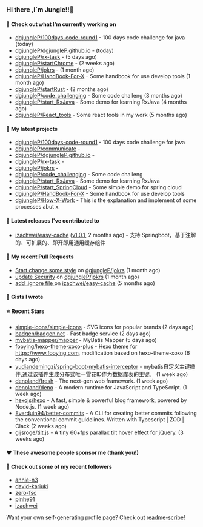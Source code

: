 ### Hi there ,I`m Jungle!!👋

#### 👷 Check out what I'm currently working on

- [dgjungleP/100days-code-round1](https://github.com/dgjungleP/100days-code-round1) - 100 days code challenge for java (today)
- [dgjungleP/dgjungleP.github.io](https://github.com/dgjungleP/dgjungleP.github.io) -  (today)
- [dgjungleP/rx-task](https://github.com/dgjungleP/rx-task) -  (5 days ago)
- [dgjungleP/startChrome](https://github.com/dgjungleP/startChrome) -  (2 weeks ago)
- [dgjungleP/jokrs](https://github.com/dgjungleP/jokrs) -  (1 month ago)
- [dgjungleP/HandBook-For-X](https://github.com/dgjungleP/HandBook-For-X) - Some handbook for use develop tools (1 month ago)
- [dgjungleP/startRust](https://github.com/dgjungleP/startRust) -  (2 months ago)
- [dgjungleP/code_challenging](https://github.com/dgjungleP/code_challenging) - Some code challeng (3 months ago)
- [dgjungleP/start_RxJava](https://github.com/dgjungleP/start_RxJava) - Some demo for learning RxJava (4 months ago)
- [dgjungleP/React_tools](https://github.com/dgjungleP/React_tools) - Some react tools in my work (5 months ago)

#### 🌱 My latest projects

- [dgjungleP/100days-code-round1](https://github.com/dgjungleP/100days-code-round1) - 100 days code challenge for java
- [dgjungleP/communicate](https://github.com/dgjungleP/communicate) - 
- [dgjungleP/dgjungleP.github.io](https://github.com/dgjungleP/dgjungleP.github.io) - 
- [dgjungleP/rx-task](https://github.com/dgjungleP/rx-task) - 
- [dgjungleP/jokrs](https://github.com/dgjungleP/jokrs) - 
- [dgjungleP/code_challenging](https://github.com/dgjungleP/code_challenging) - Some code challeng
- [dgjungleP/start_RxJava](https://github.com/dgjungleP/start_RxJava) - Some demo for learning RxJava
- [dgjungleP/start_SpringCloud](https://github.com/dgjungleP/start_SpringCloud) - Some simple demo for spring cloud 
- [dgjungleP/HandBook-For-X](https://github.com/dgjungleP/HandBook-For-X) - Some handbook for use develop tools
- [dgjungleP/How-X-Work](https://github.com/dgjungleP/How-X-Work) - This is the explanation and implement of some processes abut x.

#### 🔭 Latest releases I've contributed to

- [izachwei/easy-cache](https://github.com/izachwei/easy-cache) ([v1.0.1](https://github.com/izachwei/easy-cache/releases/tag/v1.0.1), 2 months ago) - 支持 Springboot，基于注解的、可扩展的、即开即用通用缓存组件

#### 🔨 My recent Pull Requests

- [Start change some style](https://github.com/dgjungleP/jokrs/pull/2) on [dgjungleP/jokrs](https://github.com/dgjungleP/jokrs) (1 month ago)
- [update Security](https://github.com/dgjungleP/jokrs/pull/1) on [dgjungleP/jokrs](https://github.com/dgjungleP/jokrs) (1 month ago)
- [add .ignore file ](https://github.com/izachwei/easy-cache/pull/2) on [izachwei/easy-cache](https://github.com/izachwei/easy-cache) (5 months ago)


#### 📓 Gists I wrote


#### ⭐ Recent Stars

- [simple-icons/simple-icons](https://github.com/simple-icons/simple-icons) - SVG icons for popular brands (2 days ago)
- [badgen/badgen.net](https://github.com/badgen/badgen.net) - Fast badge service (2 days ago)
- [mybatis-mapper/mapper](https://github.com/mybatis-mapper/mapper) - MyBatis Mapper (5 days ago)
- [fooying/hexo-theme-xoxo-plus](https://github.com/fooying/hexo-theme-xoxo-plus) - Hexo theme for https://www.fooying.com, modification based on hexo-theme-xoxo (6 days ago)
- [yudiandemingzi/spring-boot-mybatis-interceptor](https://github.com/yudiandemingzi/spring-boot-mybatis-interceptor) - mybatis自定义主键插件,通过该插件生成分布式唯一雪花ID作为数据库表的主键。 (1 week ago)
- [denoland/fresh](https://github.com/denoland/fresh) - The next-gen web framework. (1 week ago)
- [denoland/deno](https://github.com/denoland/deno) - A modern runtime for JavaScript and TypeScript. (1 week ago)
- [hexojs/hexo](https://github.com/hexojs/hexo) - A fast, simple &amp; powerful blog framework, powered by Node.js. (1 week ago)
- [Everduin94/better-commits](https://github.com/Everduin94/better-commits) - A CLI for creating better commits following the conventional commit guidelines. Written with Typescript | ZOD | Clack (2 weeks ago)
- [gijsroge/tilt.js](https://github.com/gijsroge/tilt.js) - A tiny 60&#43;fps parallax tilt hover effect for jQuery.  (3 weeks ago)

#### ❤️ These awesome people sponsor me (thank you!)


#### 👯 Check out some of my recent followers

- [annie-n3](https://github.com/annie-n3)
- [david-kariuki](https://github.com/david-kariuki)
- [zero-fsc](https://github.com/zero-fsc)
- [pinhe91](https://github.com/pinhe91)
- [izachwei](https://github.com/izachwei)

Want your own self-generating profile page? Check out [readme-scribe](https://github.com/muesli/readme-scribe)!
